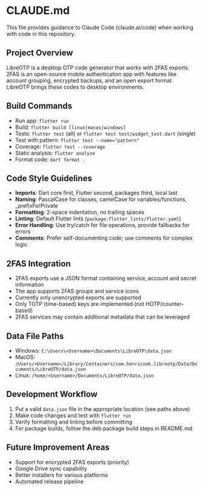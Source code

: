 # CLAUDE.md

This file provides guidance to Claude Code (claude.ai/code) when working with code in this repository.

## Project Overview
LibreOTP is a desktop OTP code generator that works with 2FAS exports. 2FAS is an open-source mobile authentication app with features like account grouping, encrypted backups, and an open export format. LibreOTP brings these codes to desktop environments.

## Build Commands
- Run app: `flutter run`
- Build: `flutter build [linux|macos|windows]`
- Tests: `flutter test` (all) or `flutter test test/widget_test.dart` (single)
- Test with pattern: `flutter test --name="pattern"`
- Coverage: `flutter test --coverage`
- Static analysis: `flutter analyze`
- Format code: `dart format .`

## Code Style Guidelines
- **Imports**: Dart core first, Flutter second, packages third, local last
- **Naming**: PascalCase for classes, camelCase for variables/functions, _prefixForPrivate
- **Formatting**: 2-space indentation, no trailing spaces
- **Linting**: Default Flutter lints (`package:flutter_lints/flutter.yaml`)
- **Error Handling**: Use try/catch for file operations, provide fallbacks for errors
- **Comments**: Prefer self-documenting code; use comments for complex logic

## 2FAS Integration
- 2FAS exports use a JSON format containing service, account and secret information
- The app supports 2FAS groups and service icons
- Currently only unencrypted exports are supported
- Only TOTP (time-based) keys are implemented (not HOTP/counter-based)
- 2FAS services may contain additional metadata that can be leveraged

## Data File Paths
- Windows: `C:\Users\<Username>\Documents\LibreOTP\data.json`
- MacOS: `/Users/<Username>/Library/Containers/com.henricook.libreotp/Data/Documents/LibreOTP/data.json`
- Linux: `/home/<Username>/Documents/LibreOTP/data.json`

## Development Workflow
1. Put a valid `data.json` file in the appropriate location (see paths above)
2. Make code changes and test with `flutter run`
3. Verify formatting and linting before committing
4. For package builds, follow the deb package build steps in README.md

## Future Improvement Areas
- Support for encrypted 2FAS exports (priority)
- Google Drive sync capability
- Better installers for various platforms
- Automated release pipeline